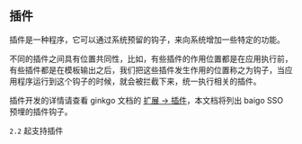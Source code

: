 ## 插件

插件是一种程序，它可以通过系统预留的钩子，来向系统增加一些特定的功能。

不同的插件之间具有位置共同性，比如，有些插件的作用位置都是在应用执行前，有些插件都是在模板输出之后，我们把这些插件发生作用的位置称之为钩子，当应用程序运行到这个钩子的时候，就会被拦截下来，统一执行相关的插件。

插件开发的详情请查看 ginkgo 文档的 [扩展 -> 插件](//doc.baigo.net/ginkgo/extend/plugin)，本文档将列出 baigo SSO 预埋的插件钩子。

`2.2` 起支持插件